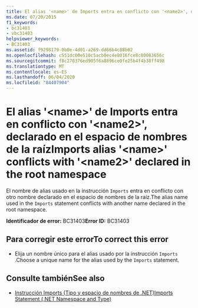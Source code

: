 ```yaml
---
title: El alias '<name>' de Imports entra en conflicto con '<name2>', declarado en el espacio de nombres de la raíz
ms.date: 07/20/2015
f1_keywords:
- bc31403
- vbc31403
helpviewer_keywords:
- BC31403
ms.assetid: f9298179-0b0e-4d01-a269-dd66b4c88b02
ms.openlocfilehash: c551dc00e510c5acb0ec4e8016fce8c80083656c
ms.sourcegitcommit: f8c270376ed905f6a8896ce0fe25b4f4b38ff498
ms.translationtype: MT
ms.contentlocale: es-ES
ms.lasthandoff: 06/04/2020
ms.locfileid: "84407904"
---
```

# <a name="imports-alias-name-conflicts-with-name2-declared-in-the-root-namespace"></a><span data-ttu-id="702e5-102">El alias '\<name>' de Imports entra en conflicto con '\<name2>', declarado en el espacio de nombres de la raíz</span><span class="sxs-lookup"><span data-stu-id="702e5-102">Imports alias '\<name>' conflicts with '\<name2>' declared in the root namespace</span></span>
<span data-ttu-id="702e5-103">El nombre de alias usado en la instrucción `Imports` entra en conflicto con otro nombre declarado en el espacio de nombres de la raíz.</span><span class="sxs-lookup"><span data-stu-id="702e5-103">The alias name used in the `Imports` statement conflicts with another name declared in the root namespace.</span></span>  
  
 <span data-ttu-id="702e5-104">**Identificador de error:** BC31403</span><span class="sxs-lookup"><span data-stu-id="702e5-104">**Error ID:** BC31403</span></span>  
  
## <a name="to-correct-this-error"></a><span data-ttu-id="702e5-105">Para corregir este error</span><span class="sxs-lookup"><span data-stu-id="702e5-105">To correct this error</span></span>  
  
- <span data-ttu-id="702e5-106">Elija un nombre único para el alias usado por la instrucción `Imports` .</span><span class="sxs-lookup"><span data-stu-id="702e5-106">Choose a unique name for the alias used by the `Imports` statement.</span></span>  
  
## <a name="see-also"></a><span data-ttu-id="702e5-107">Consulte también</span><span class="sxs-lookup"><span data-stu-id="702e5-107">See also</span></span>

- [<span data-ttu-id="702e5-108">Instrucción Imports (Tipo y espacio de nombres de .NET)</span><span class="sxs-lookup"><span data-stu-id="702e5-108">Imports Statement (.NET Namespace and Type)</span></span>](../language-reference/statements/imports-statement-net-namespace-and-type.md)
